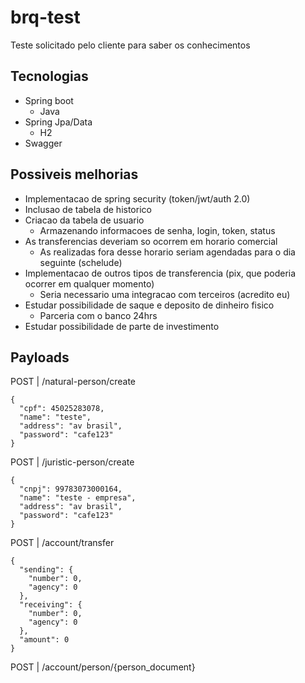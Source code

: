 # brq-test
Teste solicitado pelo cliente para saber os conhecimentos 

## Tecnologias
 - Spring boot
   - Java
 - Spring Jpa/Data
   - H2 
- Swagger  

## Possiveis melhorias
- Implementacao de spring security (token/jwt/auth 2.0)
- Inclusao de tabela de historico
- Criacao da tabela de usuario
  - Armazenando informacoes de senha, login, token, status
- As transferencias deveriam so ocorrem em horario comercial
  - As realizadas fora desse horario seriam agendadas para o dia seguinte (schelude)
- Implementacao de outros tipos de transferencia (pix, que poderia ocorrer em qualquer momento)
  - Seria necessario uma integracao com terceiros (acredito eu) 
- Estudar possibilidade de saque e deposito de dinheiro fisico
  - Parceria com o banco 24hrs
- Estudar possibilidade de parte de investimento

## Payloads

POST | /natural-person/create

```
{
  "cpf": 45025283078,
  "name": "teste",
  "address": "av brasil",
  "password": "cafe123"
}
```

POST | /juristic-person/create

```
{
  "cnpj": 99783073000164,
  "name": "teste - empresa",
  "address": "av brasil",
  "password": "cafe123"
}
```

POST | /account/transfer

```
{
  "sending": {
    "number": 0,
    "agency": 0
  },
  "receiving": {
    "number": 0,
    "agency": 0
  },
  "amount": 0
}
```

POST | /account/person/{person_document}
